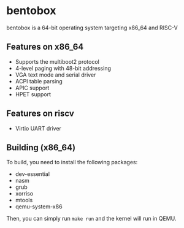 # bentobox
bentobox is a 64-bit operating system targeting x86_64 and RISC-V

## Features on x86_64
- Supports the multiboot2 protocol
- 4-level paging with 48-bit addressing
- VGA text mode and serial driver
- ACPI table parsing
- APIC support
- HPET support

## Features on riscv
- Virtio UART driver

## Building (x86_64)
To build, you need to install the following packages:
- dev-essential
- nasm
- grub
- xorriso
- mtools
- qemu-system-x86

Then, you can simply run `make run` and the kernel will run in QEMU.